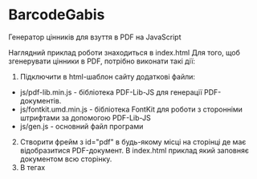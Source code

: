 # BarcodeGabis
Генератор цінників для взуття в PDF на JavaScript

Наглядний приклад роботи знаходиться в index.html
Для того, щоб згенерувати цінники в PDF, потрібно виконати такі дії:
1. Підключити в html-шаблон сайту додаткові файли:
  - js/pdf-lib.min.js - бібліотека PDF-Lib-JS для генерації PDF-документів.
  - js/fontkit.umd.min.js - бібліотека FontKit для роботи з сторонніми штрифтами за допомогою PDF-Lib-JS
  - js/gen.js - основний файл програми

2. Створити фрейм з id="pdf" в будь-якому місці на сторінці де має відобразитися PDF-документ. В index.html приклад який заповняє документом всю сторінку.
3. В тегах <script> на сторінці або в js-файлі створити масив з інформацією про цінники, які потрібно згенерувати. Шаблон масиву:

let barcodes = [
  {
    barcode: 'ШТРИХКОД',
    name: 'НАЗВА ТОВАРУ',
    price: 'ЦІНА ТОВАРУ',
    color: 'КОЛІР ВЗУТТЯ',
    size: 'РОЗМІР ВЗУТТЯ',
    artikle: 'АРТИКУЛ',
    code: 'КОД ТОВАРУ',
    country: 'КРАЇНА-ВИРОБНИК',
    date: 'ДАТА ВИГОТОВЛЕННЯ',
    supplier: 'ПОСТАЧАЛЬНИК',
    importer: 'АДРЕСА ІМПОРТЕРА',
    top: 'ЗОВНІШНІЙ МАТЕРІАЛ',
    center: 'ВНУТРІШНІЙ МАТЕРІАЛ',
    bottom: 'МАТЕРІАЛ ЗНИЗУ'
   },
  {
    barcode: '4820001157321',
    name: 'Ботинки женские Stilly',
    price: '540,00',
    color: 'Зелений',
    size: '39',
    artikle: '973-4',
    code: '115732',
    country: 'Китай',
    date: '01.01.2022',
    supplier: 'ООО "Trend" China',
    importer: 'Башили, м. Одеса, ринок 7 км. Конт.№10',
    top: 'текстиль + шкіра',
    center: 'шкіра',
    bottom: 'шкіра + інші матеріали'
  }
];
  
4. Викликати функцію genGabisBarcode(barcodes), де barcodes - масив з цінниками
